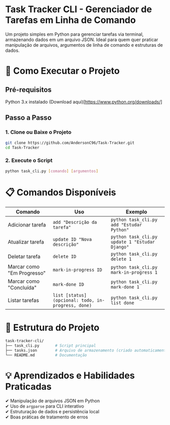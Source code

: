 # Task Tracker CLI - Gerenciador de Tarefas em Linha de Comando

Um projeto simples em Python para gerenciar tarefas via terminal, armazenando dados em um arquivo JSON. Ideal para quem quer praticar manipulação de arquivos, argumentos de linha de comando e estruturas de dados.

# 🚀 Como Executar o Projeto

## Pré-requisitos

Python 3.x instalado (Download aqui)[https://www.python.org/downloads/]

## Passo a Passo

### 1. **Clone ou Baixe o Projeto**

```bash
git clone https://github.com/AndersonC96/Task-Tracker.git
cd Task-Tracker
```

### 2. **Execute o Script**

```bash
python task_cli.py [comando] [argumentos]
```

# 📋 Comandos Disponíveis

| Comando | Uso | Exemplo |
| --- | --- | --- |
| Adicionar tarefa | `add "Descrição da tarefa"` | `python task_cli.py add "Estudar Python"` |
| Atualizar tarefa | `update ID "Nova descrição"` | `python task_cli.py update 1 "Estudar Django"` |
| Deletar tarefa | `delete ID` | `python task_cli.py delete 1` |
| Marcar como "Em Progresso" | `mark-in-progress ID` | `python task_cli.py mark-in-progress 1` |
| Marcar como "Concluída" | `mark-done ID` | `python task_cli.py mark-done 1` |
| Listar tarefas | `list [status] (opcional: todo, in-progress, done)` | `python task_cli.py list done` |

# 📂 Estrutura do Projeto

```bash
task-tracker-cli/  
├── task_cli.py       # Script principal  
├── tasks.json        # Arquivo de armazenamento (criado automaticamente)  
└── README.md         # Documentação  
```

# 💡 Aprendizados e Habilidades Praticadas

✔ Manipulação de arquivos JSON em Python
</br>
✔ Uso de `argparse` para CLI interativo
</br>
✔ Estruturação de dados e persistência local
</br>
✔ Boas práticas de tratamento de erros